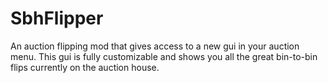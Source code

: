 # SbhFlipper
An auction flipping mod that gives access to a new gui in your auction menu. This gui is fully customizable and shows you all the great bin-to-bin flips currently on the auction house.
